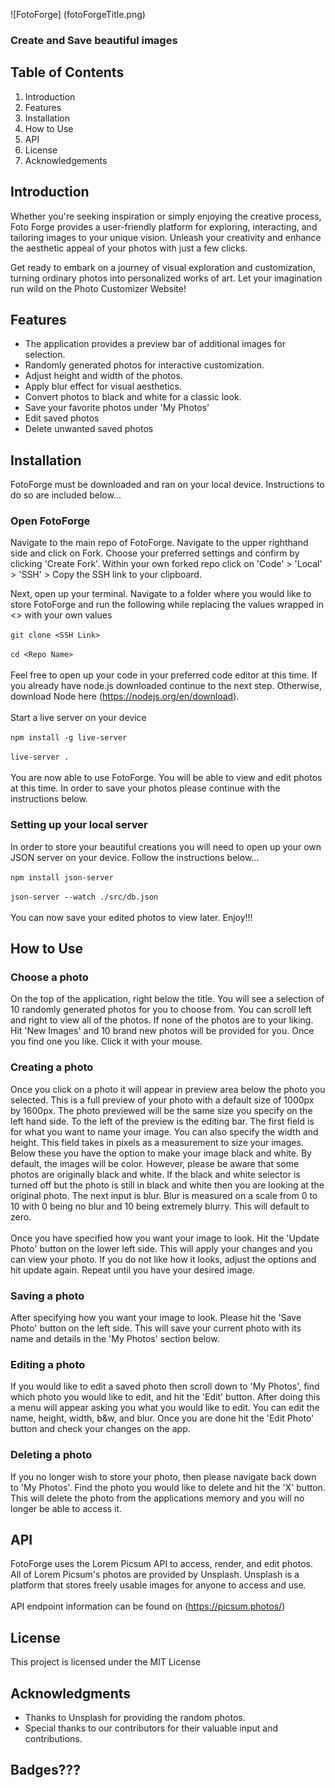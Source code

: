 
![FotoForge] (fotoForgeTitle.png)
### Create and Save beautiful images

## Table of Contents 
1. Introduction
2. Features
4. Installation
5. How to Use
6. API
7. License
8. Acknowledgements

##  Introduction

Whether you're seeking inspiration or simply enjoying the creative process, Foto Forge provides a user-friendly platform for exploring, interacting, and tailoring images to your unique vision. Unleash your creativity and enhance the aesthetic appeal of your photos with just a few clicks.

Get ready to embark on a journey of visual exploration and customization, turning ordinary photos into personalized works of art. Let your imagination run wild on the Photo Customizer Website!


## Features

- The application provides a preview bar of additional images for selection.
- Randomly generated photos for interactive customization.
- Adjust height and width of the photos.
- Apply blur effect for visual aesthetics.
- Convert photos to black and white for a classic look.
- Save your favorite photos under 'My Photos'
- Edit saved photos
- Delete unwanted saved photos

## Installation
FotoForge must be downloaded and ran on your local device. Instructions to do so are included below...

### Open FotoForge

Navigate to the main repo of FotoForge. Navigate to the upper righthand side and click on Fork. Choose your preferred settings and confirm by clicking 'Create Fork'. Within your own forked repo click on 'Code' > 'Local' > 'SSH' > Copy the SSH link to your clipboard. 

Next, open up your terminal. Navigate to a folder where you would like to store FotoForge and run the following while replacing the values wrapped in <> with your own values 
<br><br>
`git clone <SSH Link>`
<br><br>
`cd <Repo Name>`
<br><br>
Feel free to open up your code in your preferred code editor at this time. If you already have node.js downloaded continue to the next step. Otherwise, download Node here (https://nodejs.org/en/download). 
<br><br>
Start a live server on your device
<br><br>
`npm install -g live-server`
<br><br>
`live-server .`
<br><br>
You are now able to use FotoForge. You will be able to view and edit photos at this time. In order to save your photos please continue with the instructions below.

### Setting up your local server

In order to store your beautiful creations you will need to open up your own JSON server on your device. Follow the instructions below...
<br><br>
 `npm install json-server`
 <br><br>
`json-server --watch ./src/db.json`
 <br><br>
 You can now save your edited photos to view later. Enjoy!!!


## How to Use

### Choose a photo
On the top of the application, right below the title. You will see a selection of 10 randomly generated photos for you to choose from. You can scroll left and right to view all of the photos. If none of the photos are to your liking. Hit 'New Images' and 10 brand new photos will be provided for you. Once you find one you like. Click it with your mouse. 

### Creating a photo
Once you click on a photo it will appear in preview area below the photo you selected. This is a full preview of your photo with a default size of 1000px by 1600px. The photo previewed will be the same size you specify on the left hand side. To the left of the preview is the editing bar. The first field is for what you want to name your image. You can also specify the width and height. This field takes in pixels as a measurement to size your images. Below these you have the option to make your image black and white. By default, the images will be color. However, please be aware that some photos are originally black and white. If the black and white selector is turned off but the photo is still in black and white then you are looking at the original photo. The next input is blur. Blur is measured on a scale from 0 to 10 with 0 being no blur and 10 being extremely blurry. This will default to zero. 
<br><br>
Once you have specified how you want your image to look. Hit the 'Update Photo' button on the lower left side. This will apply your changes and you can view your photo. If you do not like how it looks, adjust the options and hit update again. Repeat until you have your desired image.

### Saving a photo
After specifying how you want your image to look. Please hit the 'Save Photo' button on the left side. This will save your current photo with its name and details in the 'My Photos' section below. 

### Editing a photo
If you would like to edit a saved photo then scroll down to 'My Photos', find which photo you would like to edit, and hit the 'Edit' button. After doing this a menu will appear asking you what you would like to edit. You can edit the name, height, width, b&w, and blur. Once you are done hit the 'Edit Photo' button and check your changes on the app. 

### Deleting a photo
If you no longer wish to store your photo, then please navigate back down to 'My Photos'. Find the photo you would like to delete and hit the 'X' button. This will delete the photo from the applications memory and you will no longer be able to access it.

## API
FotoForge uses the Lorem Picsum API to access, render, and edit photos. All of Lorem Picsum's photos are provided by Unsplash. Unsplash is a platform that stores freely usable images for anyone to access and use. 
<br><br>
API endpoint information can be found on (https://picsum.photos/)

## License 
This project is licensed under the MIT License

## Acknowledgments
-  Thanks to Unsplash for providing the random photos.
- Special thanks to our contributors for their valuable input and contributions.

## Badges???
